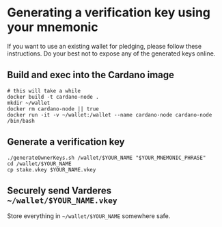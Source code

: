 # Generating a verification key using your mnemonic
If you want to use an existing wallet for pledging, please follow these instructions. Do your best not to expose any of the generated keys online. 

## Build and exec into the Cardano image

```
# this will take a while
docker build -t cardano-node .
mkdir ~/wallet
docker rm cardano-node || true
docker run -it -v ~/wallet:/wallet --name cardano-node cardano-node /bin/bash
```

## Generate a verification key

```
./generateOwnerKeys.sh /wallet/$YOUR_NAME "$YOUR_MNEMONIC_PHRASE"
cd /wallet/$YOUR_NAME
cp stake.vkey $YOUR_NAME.vkey
```

## Securely send Varderes `~/wallet/$YOUR_NAME.vkey`

Store everything in `~/wallet/$YOUR_NAME` somewhere safe.